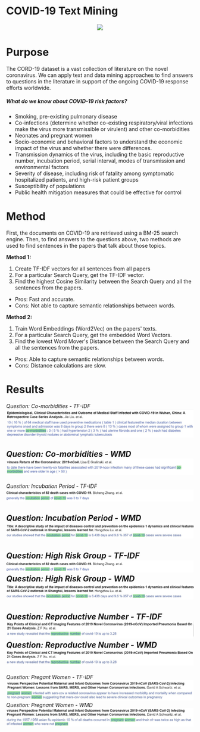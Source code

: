 # COVID-19 Text Mining
<p align="center">
	<img src="https://www.lsvbw.de/wp-content/uploads/2020/02/2802_Corona.jpg">
</p>

# Purpose
The CORD-19 dataset is a vast collection of literature on the novel coronavirus. We can apply text and data mining approaches to find answers to questions in the literature in support of the ongoing COVID-19 response efforts worldwide.

##### What do we know about COVID-19 risk factors?
  - Smoking, pre-existing pulmonary disease
  - Co-infections (determine whether co-existing respiratory/viral infections make the virus more transmissible or virulent) and other co-morbidities
  - Neonates and pregnant women
  - Socio-economic and behavioral factors to understand the economic impact of the virus and whether there were differences.
  - Transmission dynamics of the virus, including the basic reproductive number, incubation period, serial interval, modes of transmission and environmental factors
  - Severity of disease, including risk of fatality among symptomatic hospitalized patients, and high-risk patient groups
  - Susceptibility of populations
  - Public health mitigation measures that could be effective for control


# Method
First, the documents on COVID-19 are retrieved using a BM-25 search engine. Then, to find answers to the questions above, two methods are used to find sentences in the papers that talk about those topics.

**Method 1:**
1. Create TF-IDF vectors for all sentences from all papers
2. For a particular Search Query, get the TF-IDF vector.
3. Find the highest Cosine Similarity between the Search Query and all the sentences from the papers.

 - Pros: Fast and accurate.
 - Cons: Not able to capture semantic relationships between words.

**Method 2:**
1. Train Word Embeddings (Word2Vec) on the papers' texts.
2. For a particular Search Query, get the embedded Word Vectors.
3. Find the lowest Word Mover's Distance between the Search Query and all the sentences from the papers.

 - Pros: Able to capture semantic relationships between words.
 - Cons: Distance calculations are slow.

# Results

*Question: Co-morbidities - TF-IDF*
![](https://raw.githubusercontent.com/cjneetha/covid19-textmining/master/img/comorbidities_tfidf.jpg)

*Question: Co-morbidities - WMD*
![](https://raw.githubusercontent.com/cjneetha/covid19-textmining/master/img/comorbidities1_wmd.jpg)
---

*Question: Incubation Period - TF-IDF*
![](https://raw.githubusercontent.com/cjneetha/covid19-textmining/master/img/incubation1_tfidf.jpg)

*Question: Incubation Period - WMD*
![](https://raw.githubusercontent.com/cjneetha/covid19-textmining/master/img/incubation1_wmd.jpg)
---

*Question: High Risk Group - TF-IDF*
![](https://raw.githubusercontent.com/cjneetha/covid19-textmining/master/img/incubation1_tfidf.jpg)
*Question: High Risk Group - WMD*
![](https://raw.githubusercontent.com/cjneetha/covid19-textmining/master/img/incubation1_wmd.jpg)
---

*Question: Reproductive Number - TF-IDF*
![](https://raw.githubusercontent.com/cjneetha/covid19-textmining/master/img/reproductive_number_tfidf.jpg)
*Question: Reproductive Number - WMD*
![](https://raw.githubusercontent.com/cjneetha/covid19-textmining/master/img/reproductive_number_wmd.jpg)
---
*Question: Pregant Women - TF-IDF*
![](https://raw.githubusercontent.com/cjneetha/covid19-textmining/master/img/pregnancy1_tfidf.jpg)
*Question: Pregnant Women - WMD*
![](https://raw.githubusercontent.com/cjneetha/covid19-textmining/master/img/pregnancy1_wmd.jpg)